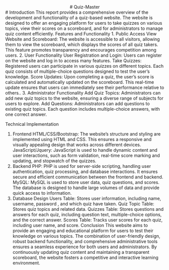 <center># Quiz-Master </center>
# Introduction
This report provides a comprehensive overview of the development and functionality of a quiz-based website. The website is designed to offer an engaging platform for users to take quizzes on various topics, view their scores on a scoreboard, and for administrators to manage quiz content efficiently.
Features and Functionality
1. Public Access
View Website and Scoreboard: The website is accessible to all visitors, allowing them to view the scoreboard, which displays the scores of all quiz takers. This feature promotes transparency and encourages competition among users.
2. User Functionality
User Registration and Login: Users can register on the website and log in to access many features.
Take Quizzes: Registered users can participate in various quizzes on different topics. Each quiz consists of multiple-choice questions designed to test the user’s knowledge.
Score Updates: Upon completing a quiz, the user’s score is calculated and automatically updated on the scoreboard. This real-time update ensures that users can immediately see their performance relative to others..
3. Administrator Functionality
Add Quiz Topics: Administrators can add new quiz topics to the website, ensuring a diverse range of subjects for users to explore.
Add Questions: Administrators can add questions to existing quiz topics. Each question includes multiple-choice answers, with one correct answer.

Technical Implementation


1. Frontend
HTML/CSS/Bootstrap: The website’s structure and styling are implemented using HTML and CSS. This ensures a responsive and visually appealing design that works across different devices.
JavaScript/Jquery: JavaScript is used to handle dynamic content and user interactions, such as form validation, real-time score marking and  updating, and stopwatch of the quizzes.
2. Backend
PHP: PHP is used for server-side scripting, handling user authentication, quiz processing, and database interactions. It ensures secure and efficient communication between the frontend and backend.
MySQL: MySQL is used to store user data, quiz questions, and scores. The database is designed to handle large volumes of data and provide quick access to information.
3. Database Design
Users Table: Stores user information, including name, username, password , and which quiz have taken.
Quiz Topic Table: Stores quiz topics and related data. 
Quizzes Table: Stores questions and answers for each quiz, including question text, multiple-choice options, and the correct answer.
Scores Table: Tracks user scores for each quiz, including user name, and score.
Conclusion
This website aims to provide an engaging and educational platform for users to test their knowledge on various topics. The combination of user-friendly design, robust backend functionality, and comprehensive administrative tools ensures a seamless experience for both users and administrators. By continuously updating quiz content and maintaining a transparent scoreboard, the website fosters a competitive and interactive learning environment.
